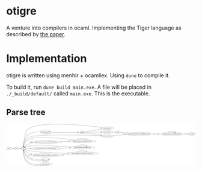 # otigre

A venture into compilers in ocaml. Implementing the Tiger language as described by [the paper](http://www.cs.columbia.edu/~sedwards/classes/2002/w4115/tiger.pdf).


# Implementation

otigre is written using menhir + ocamllex. Using `dune` to compile it.

To build it, run `dune build main.exe`. A file will be placed in `./_build/default/` called `main.exe`. This is the executable.



## Parse tree
![viz.svg](https://github.com/emiflake/otigre/blob/develop/viz.svg)
